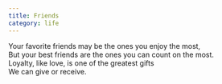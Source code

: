 ```yaml
---
title: Friends
category: life
---
```


Your favorite friends may be the ones you enjoy the most,  
But your best friends are the ones you can count on the most.  
Loyalty, like love, is one of the greatest gifts  
We can give or receive.
